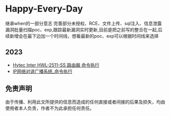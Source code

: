 # Happy-Every-Day
继承when的一部分意志
完善部分未授权、RCE、文件上传、sql注入、信息泄露漏洞批量扫描poc、exp,跟踪最新漏洞实时更新,目前是把之前写的整合在一起,后续新增会在最下边加一个时间线，想看最新的poc、exp可以根据时间线来选择


## 2023
- [Hytec Inter HWL-2511-SS 路由器 命令执行](./RCE/HWL-2511-SS路由器popen.cgi命令执行漏洞)
- [IP网络对讲广播系统_命令执行](./RCE/IP网络对讲广播系统命令执行)













## 免责声明

由于传播、利用此文所提供的信息而造成的任何直接或者间接的后果及损失，均由使用者本人负责，作者不为此承担任何责任。
